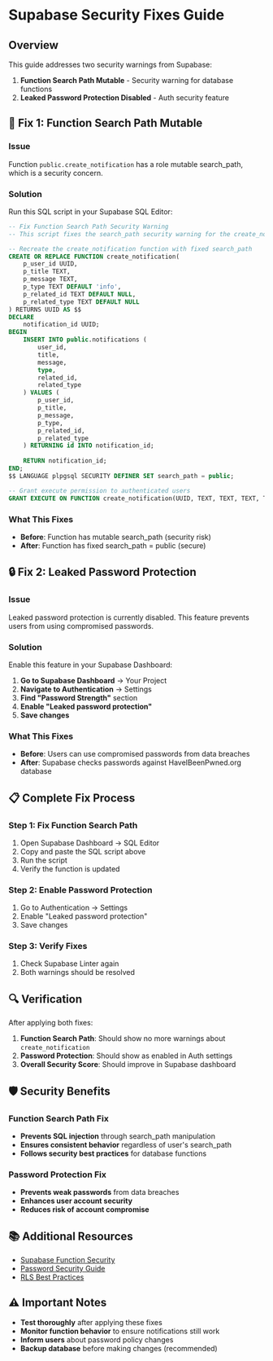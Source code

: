 # Supabase Security Fixes Guide

## Overview
This guide addresses two security warnings from Supabase:
1. **Function Search Path Mutable** - Security warning for database functions
2. **Leaked Password Protection Disabled** - Auth security feature

## 🔧 Fix 1: Function Search Path Mutable

### Issue
Function `public.create_notification` has a role mutable search_path, which is a security concern.

### Solution
Run this SQL script in your Supabase SQL Editor:

```sql
-- Fix Function Search Path Security Warning
-- This script fixes the search_path security warning for the create_notification function

-- Recreate the create_notification function with fixed search_path
CREATE OR REPLACE FUNCTION create_notification(
    p_user_id UUID,
    p_title TEXT,
    p_message TEXT,
    p_type TEXT DEFAULT 'info',
    p_related_id TEXT DEFAULT NULL,
    p_related_type TEXT DEFAULT NULL
) RETURNS UUID AS $$
DECLARE
    notification_id UUID;
BEGIN
    INSERT INTO public.notifications (
        user_id,
        title,
        message,
        type,
        related_id,
        related_type
    ) VALUES (
        p_user_id,
        p_title,
        p_message,
        p_type,
        p_related_id,
        p_related_type
    ) RETURNING id INTO notification_id;
    
    RETURN notification_id;
END;
$$ LANGUAGE plpgsql SECURITY DEFINER SET search_path = public;

-- Grant execute permission to authenticated users
GRANT EXECUTE ON FUNCTION create_notification(UUID, TEXT, TEXT, TEXT, TEXT, TEXT) TO authenticated;
```

### What This Fixes
- **Before**: Function has mutable search_path (security risk)
- **After**: Function has fixed search_path = public (secure)

## 🔒 Fix 2: Leaked Password Protection

### Issue
Leaked password protection is currently disabled. This feature prevents users from using compromised passwords.

### Solution
Enable this feature in your Supabase Dashboard:

1. **Go to Supabase Dashboard** → Your Project
2. **Navigate to Authentication** → Settings
3. **Find "Password Strength"** section
4. **Enable "Leaked password protection"**
5. **Save changes**

### What This Fixes
- **Before**: Users can use compromised passwords from data breaches
- **After**: Supabase checks passwords against HaveIBeenPwned.org database

## 📋 Complete Fix Process

### Step 1: Fix Function Search Path
1. Open Supabase Dashboard → SQL Editor
2. Copy and paste the SQL script above
3. Run the script
4. Verify the function is updated

### Step 2: Enable Password Protection
1. Go to Authentication → Settings
2. Enable "Leaked password protection"
3. Save changes

### Step 3: Verify Fixes
1. Check Supabase Linter again
2. Both warnings should be resolved

## 🔍 Verification

After applying both fixes:

1. **Function Search Path**: Should show no more warnings about `create_notification`
2. **Password Protection**: Should show as enabled in Auth settings
3. **Overall Security Score**: Should improve in Supabase dashboard

## 🛡️ Security Benefits

### Function Search Path Fix
- **Prevents SQL injection** through search_path manipulation
- **Ensures consistent behavior** regardless of user's search_path
- **Follows security best practices** for database functions

### Password Protection Fix
- **Prevents weak passwords** from data breaches
- **Enhances user account security**
- **Reduces risk of account compromise**

## 📚 Additional Resources

- [Supabase Function Security](https://supabase.com/docs/guides/database/database-linter?lint=0011_function_search_path_mutable)
- [Password Security Guide](https://supabase.com/docs/guides/auth/password-security#password-strength-and-leaked-password-protection)
- [RLS Best Practices](https://supabase.com/docs/guides/auth/row-level-security)

## ⚠️ Important Notes

- **Test thoroughly** after applying these fixes
- **Monitor function behavior** to ensure notifications still work
- **Inform users** about password policy changes
- **Backup database** before making changes (recommended)

